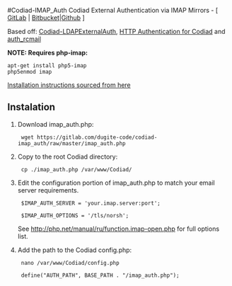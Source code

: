 #Codiad-IMAP_Auth
Codiad External Authentication via IMAP
Mirrors - [ [GitLab](https://gitlab.com/dugite-code/codiad-imap_auth) | [Bitbucket](https://bitbucket.org/dugite-code/codiad-imap_auth)|[Github](https://gitlab.com/dugite-code/codiad-imap_auth) ]

Based off: [Codiad-LDAPExternalAuth](https://github.com/QMXTech/Codiad-LDAPExternalAuth/), [HTTP Authentication for Codiad](https://gist.github.com/basteln3rk/4cab14ebd990e46efaef) and [auth_rcmail](https://gitlab.com/dugite-code/auth_rcmail)

**NOTE: Requires php-imap:**

```
apt-get install php5-imap
php5enmod imap
```

[Installation instructions sourced from here](https://secure.php.net/manual/en/imap.setup.php)

## Instalation
1. Download imap_auth.php:

		wget https://gitlab.com/dugite-code/codiad-imap_auth/raw/master/imap_auth.php
	
2. Copy to the root Codiad directory:

		cp ./imap_auth.php /var/www/Codiad/

3. Edit the configuration portion of imap_auth.php to match your email server requirements.

		$IMAP_AUTH_SERVER = 'your.imap.server:port';

		$IMAP_AUTH_OPTIONS = '/tls/norsh';
		
	See http://php.net/manual/ru/function.imap-open.php for full options list.
		
4. Add the path to the Codiad config.php:

		nano /var/www/Codiad/config.php

		define("AUTH_PATH", BASE_PATH . "/imap_auth.php");